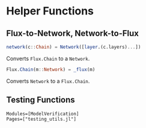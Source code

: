 # Helper Functions

## Flux-to-Network, Network-to-Flux
```Julia
network(c::Chain) = Network([layer.(c.layers)...])
```
Converts `Flux.Chain` to a `Network`.

```Julia
Flux.Chain(m::Network) = _flux(m)
```
Converts `Network` to a `Flux.Chain`.

## Testing Functions
```@autodocs
Modules=[ModelVerification]
Pages=["testing_utils.jl"]
```